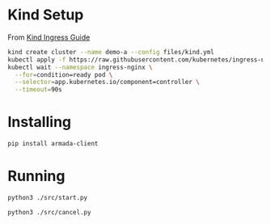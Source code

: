 # Kind Setup
From [Kind Ingress Guide](https://kind.sigs.k8s.io/docs/user/ingress/)

```bash
kind create cluster --name demo-a --config files/kind.yml
kubectl apply -f https://raw.githubusercontent.com/kubernetes/ingress-nginx/main/deploy/static/provider/kind/deploy.yaml
kubectl wait --namespace ingress-nginx \
  --for=condition=ready pod \
  --selector=app.kubernetes.io/component=controller \
  --timeout=90s
```

# Installing

```bash
pip install armada-client
```

# Running

```bash
python3 ./src/start.py

python3 ./src/cancel.py
```